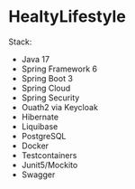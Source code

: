 # HealtyLifestyle
Stack:
  - Java 17
  - Spring Framework 6
  - Spring Boot 3
  - Spring Cloud
  - Spring Security
  - Ouath2 via Keycloak
  - Hibernate
  - Liquibase
  - PostgreSQL
  - Docker
  - Testcontainers
  - Junit5/Mockito
  - Swagger
